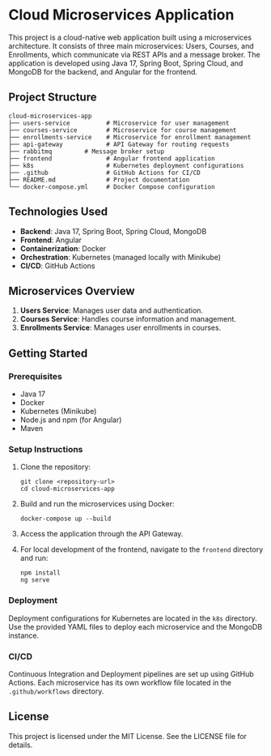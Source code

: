 # Cloud Microservices Application

This project is a cloud-native web application built using a microservices architecture. It consists of three main microservices: Users, Courses, and Enrollments, which communicate via REST APIs and a message broker. The application is developed using Java 17, Spring Boot, Spring Cloud, and MongoDB for the backend, and Angular for the frontend. 

## Project Structure

```
cloud-microservices-app
├── users-service          # Microservice for user management
├── courses-service        # Microservice for course management
├── enrollments-service    # Microservice for enrollment management
├── api-gateway            # API Gateway for routing requests
├── rabbitmq         # Message broker setup
├── frontend               # Angular frontend application
├── k8s                    # Kubernetes deployment configurations
├── .github                # GitHub Actions for CI/CD
├── README.md              # Project documentation
└── docker-compose.yml     # Docker Compose configuration
```

## Technologies Used

- **Backend**: Java 17, Spring Boot, Spring Cloud, MongoDB
- **Frontend**: Angular
- **Containerization**: Docker
- **Orchestration**: Kubernetes (managed locally with Minikube)
- **CI/CD**: GitHub Actions

## Microservices Overview

1. **Users Service**: Manages user data and authentication.
2. **Courses Service**: Handles course information and management.
3. **Enrollments Service**: Manages user enrollments in courses.

## Getting Started

### Prerequisites

- Java 17
- Docker
- Kubernetes (Minikube)
- Node.js and npm (for Angular)
- Maven

### Setup Instructions

1. Clone the repository:
   ```
   git clone <repository-url>
   cd cloud-microservices-app
   ```

2. Build and run the microservices using Docker:
   ```
   docker-compose up --build
   ```

3. Access the application through the API Gateway.

4. For local development of the frontend, navigate to the `frontend` directory and run:
   ```
   npm install
   ng serve
   ```

### Deployment

Deployment configurations for Kubernetes are located in the `k8s` directory. Use the provided YAML files to deploy each microservice and the MongoDB instance.

### CI/CD

Continuous Integration and Deployment pipelines are set up using GitHub Actions. Each microservice has its own workflow file located in the `.github/workflows` directory.

## License

This project is licensed under the MIT License. See the LICENSE file for details.